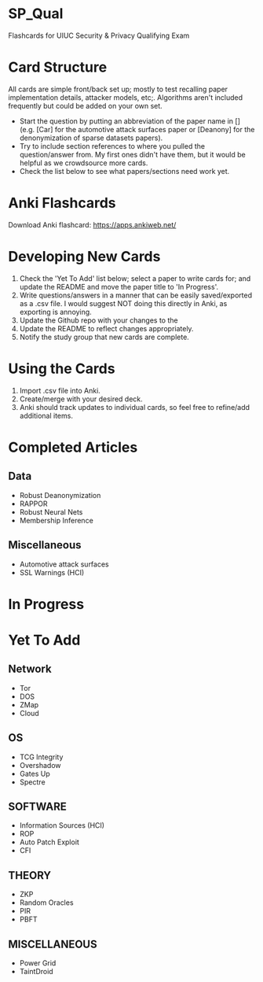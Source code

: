 # SP_Qual
Flashcards for UIUC Security &amp; Privacy Qualifying Exam

# Card Structure
All cards are simple front/back set up; mostly to test recalling paper implementation details, attacker models, etc;. Algorithms aren't included frequently but could be added on your own set.
- Start the question by putting an abbreviation of the paper name in [] (e.g. [Car] for the automotive attack surfaces paper or [Deanony] for the denonymization of sparse datasets papers).
- Try to include section references to where you pulled the question/answer from. My first ones didn't have them, but it would be helpful as we crowdsource more cards.
- Check the list below to see what papers/sections need work yet.

# Anki Flashcards
Download Anki flashcard: https://apps.ankiweb.net/

# Developing New Cards
1. Check the 'Yet To Add' list below; select a paper to write cards for; and update the README and move the paper title to 'In Progress'.
2. Write questions/answers in a manner that can be easily saved/exported as a .csv file. I would suggest NOT doing this directly in Anki, as exporting is annoying.
3. Update the Github repo with your changes to the 
4. Update the README to reflect changes appropriately.
5. Notify the study group that new cards are complete.

# Using the Cards
1. Import .csv file into Anki.
2. Create/merge with your desired deck.
3. Anki should track updates to individual cards, so feel free to refine/add additional items.

# Completed Articles
## Data
- Robust Deanonymization
- RAPPOR
- Robust Neural Nets
- Membership Inference
  
## Miscellaneous
- Automotive attack surfaces
- SSL Warnings (HCI)
  
# In Progress


# Yet To Add
## Network
- Tor
- DOS
- ZMap
- Cloud
## OS
- TCG Integrity
- Overshadow
- Gates Up
- Spectre
## SOFTWARE
- Information Sources (HCI)
- ROP
- Auto Patch Exploit
- CFI
## THEORY
- ZKP
- Random Oracles
- PIR
- PBFT
## MISCELLANEOUS
- Power Grid
- TaintDroid

